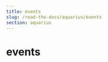 ```yaml
---
title: events
slug: /read-the-docs/aquarius/events
section: aquarius
---
```

<a name="events"></a>
# events

